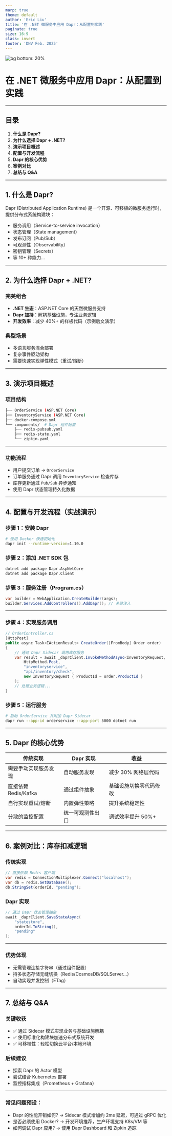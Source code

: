 ```yaml
---
marp: true
theme: default
author: 'Eric Liu'
title: '在 .NET 微服务中应用 Dapr：从配置到实践'
paginate: true
size: 16:9
class: invert
footer: 'DNV Feb. 2025'
---
```

<!-- 

-->

![bg bottom: 20%](../assets/dapr.svg)

#  在 .NET 微服务中应用 Dapr：从配置到实践

---

<!-- 
header: '在 .NET 微服务中应用 Dapr：从配置到实践'
-->

## 目录
1. **什么是 Dapr?**
2. **为什么选择 Dapr + .NET?**
3. **演示项目概述**
4. **配置与开发流程**
5. **Dapr 的核心优势**
6. **案例对比**
7. **总结与 Q&A**

---

<!--
header: '在 .NET 微服务中应用 Dapr：从配置到实践 - 1. 什么是 Dapr?'
-->

## 1. 什么是 Dapr?

Dapr (Distributed Application Runtime) 是一个开源、可移植的微服务运行时，提供分布式系统构建块：
- 服务调用（Service-to-service invocation）
- 状态管理（State management）
- 发布订阅（Pub/Sub）
- 可观测性（Observability）
- 密钥管理（Secrets）
- 等 10+ 种能力...

---

<!--
header: '在 .NET 微服务中应用 Dapr：从配置到实践 - 2. 为什么选择 Dapr + .NET?'
-->

## 2. 为什么选择 Dapr + .NET?

### 完美组合
- **.NET 生态**：ASP.NET Core 的天然微服务支持
- **Dapr 加持**：解耦基础设施，专注业务逻辑
- **开发效率**：减少 40%+ 的样板代码（示例后文演示）

### 典型场景
- 多语言服务混合部署
- 复杂事件驱动架构
- 需要快速实现弹性模式（重试/熔断）

---

<!--
header: '在 .NET 微服务中应用 Dapr：从配置到实践 - 3. 演示项目概述'
-->

## 3. 演示项目概述

### 项目结构
```bash
├── OrderService (ASP.NET Core)
├── InventoryService (ASP.NET Core)
├── docker-compose.yml
└── components/  # Dapr 组件配置
    ├── redis-pubsub.yaml
    ├── redis-state.yaml
    └── zipkin.yaml
```

---

### 功能流程
- 用户提交订单 → `OrderService`
- 订单服务通过 Dapr 调用 `InventoryService` 检查库存
- 库存更新通过 `Pub/Sub` 异步通知
- 使用 Dapr 状态管理持久化数据

---

<!--
header: '在 .NET 微服务中应用 Dapr：从配置到实践 - 4. 配置与开发流程'
-->

## 4. 配置与开发流程（实战演示）

### 步骤 1：安装 Dapr
```bash
# 使用 Docker 快速初始化
dapr init --runtime-version=1.10.0
```

### 步骤 2：添加 .NET SDK 包
```bash
dotnet add package Dapr.AspNetCore
dotnet add package Dapr.Client
```

### 步骤 3：服务注册（Program.cs）
```csharp
var builder = WebApplication.CreateBuilder(args);
builder.Services.AddControllers().AddDapr(); // 关键注入
```

---

### 步骤 4：实现服务调用
```csharp
// OrderController.cs
[HttpPost]
public async Task<IActionResult> CreateOrder([FromBody] Order order)
{
    // 通过 Dapr Sidecar 调用库存服务
    var result = await _daprClient.InvokeMethodAsync<InventoryRequest, InventoryResponse>(
        HttpMethod.Post, 
        "inventoryservice", 
        "api/inventory/check",
        new InventoryRequest { ProductId = order.ProductId }
    );    
    // 处理业务逻辑...
}
```

### 步骤 5：运行服务
``` bash
# 启动 OrderService 并附加 Dapr Sidecar
dapr run --app-id orderservice --app-port 5000 dotnet run
```

---

<!--
header: '在 .NET 微服务中应用 Dapr：从配置到实践 - 5. Dapr 的核心优势'
-->

## 5. Dapr 的核心优势
| 传统实现 | Dapr 实现 | 收益 |
| --- | --- | --- |
| 需要手动实现服务发现 | 自动服务发现 | 减少 30% 网络层代码 |
| 直接依赖 Redis/Kafka | 通过组件抽象 | 基础设施切换零代码修改 |
| 自行实现重试/熔断 | 内置弹性策略 | 提升系统稳定性 |
| 分散的监控配置 | 统一可观测性出口 | 调试效率提升 50%+ |

---

<!--
header: '在 .NET 微服务中应用 Dapr：从配置到实践 - 6. 案例对比'
-->

## 6. 案例对比：库存扣减逻辑

### 传统实现
```csharp
// 直接依赖 Redis 客户端
var redis = ConnectionMultiplexer.Connect("localhost");
var db = redis.GetDatabase();
db.StringSet(orderId, "pending");
```

### Dapr 实现
```csharp
// 通过 Dapr 状态管理抽象
await _daprClient.SaveStateAsync(
    "statestore", 
    orderId.ToString(), 
    "pending"
);
```

---

### 优势体现
- 无需管理连接字符串（通过组件配置）
- 持多状态存储无缝切换（Redis/CosmosDB/SQLServer...）
- 自动实现并发控制（ETag）

---

<!--
header: '在 .NET 微服务中应用 Dapr：从配置到实践 - 7. 总结与 Q&A'
-->

## 7. 总结与 Q&A

### 关键收获
- ✅ 通过 Sidecar 模式实现业务与基础设施解耦
- ✅ 使用标准化构建块加速分布式系统开发
- ✅ 可移植性：轻松切换云平台/本地环境

### 后续建议
- 探索 Dapr 的 Actor 模型
- 尝试结合 Kubernetes 部署
- 监控指标集成（Prometheus + Grafana）

---

### 常见问题预设：
- Dapr 的性能开销如何? → Sidecar 模式增加约 2ms 延迟，可通过 gRPC 优化
- 是否必须使用 Docker? → 开发环境推荐，生产环境支持 K8s/VM 等
- 如何调试 Dapr 应用? → 使用 Dapr Dashboard 和 Zipkin 追踪
